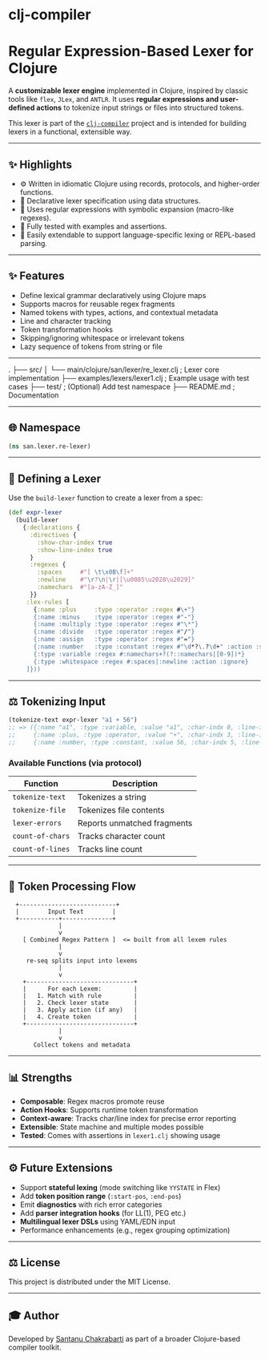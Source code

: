 # clj-compiler

# Regular Expression-Based Lexer for Clojure

A **customizable lexer engine** implemented in Clojure, inspired by classic tools like `flex`, `JLex`, and `ANTLR`. It uses **regular expressions and user-defined actions** to tokenize input strings or files into structured tokens.

This lexer is part of the [`clj-compiler`](https://github.com/foss-santanu/clj-compiler) project and is intended for building lexers in a functional, extensible way.

---

## ✨ Highlights

- ⚙️ Written in idiomatic Clojure using records, protocols, and higher-order functions.
- 📜 Declarative lexer specification using data structures.
- 🔎 Uses regular expressions with symbolic expansion (macro-like regexes).
- 🧪 Fully tested with examples and assertions.
- 🧩 Easily extendable to support language-specific lexing or REPL-based parsing.

---

## ✨ Features

- Define lexical grammar declaratively using Clojure maps
- Supports macros for reusable regex fragments
- Named tokens with types, actions, and contextual metadata
- Line and character tracking
- Token transformation hooks
- Skipping/ignoring whitespace or irrelevant tokens
- Lazy sequence of tokens from string or file

---

.
├── src/
│   └── main/clojure/san/lexer/re_lexer.clj    ; Lexer core implementation
├── examples/lexers/lexer1.clj                 ; Example usage with test cases
├── test/                                      ; (Optional) Add test namespace
├── README.md                                  ; Documentation

---

## 🌐 Namespace

```clojure
(ns san.lexer.re-lexer)
```

---

## 📑 Defining a Lexer

Use the `build-lexer` function to create a lexer from a spec:

```clojure
(def expr-lexer
  (build-lexer
    {:declarations {
      :directives {
        :show-char-index true
        :show-line-index true
      }
      :regexes {
        :spaces     #"[ \t\x0B\f]+"
        :newline    #"\r?\n|\r|[\u0085\u2028\u2029]"
        :namechars  #"[a-zA-Z_]"
      }}
     :lex-rules [
       {:name :plus     :type :operator :regex #\+"}
       {:name :minus    :type :operator :regex #"-"}
       {:name :multiply :type :operator :regex #"\*"}
       {:name :divide   :type :operator :regex #"/"}
       {:name :assign   :type :operator :regex #"="}
       {:name :number   :type :constant :regex #"\d*?\.?\d+" :action :string-to-number}
       {:type :variable :regex #:namechars+?(?::namechars|[0-9])*}
       {:type :whitespace :regex #:spaces|:newline :action :ignore}
     ]}))
```

---

## ⚖️ Tokenizing Input

```clojure
(tokenize-text expr-lexer "a1 + 56")
;; => ({:name "a1", :type :variable, :value "a1", :char-indx 0, :line-indx 0}
;;     {:name :plus, :type :operator, :value "+", :char-indx 3, :line-indx 0}
;;     {:name :number, :type :constant, :value 56, :char-indx 5, :line-indx 0})
```

### Available Functions (via protocol)

| Function            | Description                             |
|---------------------|-----------------------------------------|
| `tokenize-text`     | Tokenizes a string                      |
| `tokenize-file`     | Tokenizes file contents                 |
| `lexer-errors`      | Reports unmatched fragments             |
| `count-of-chars`    | Tracks character count                  |
| `count-of-lines`    | Tracks line count                       |

---

## 🔁 Token Processing Flow

```text
  +---------------------------+
  |        Input Text        |
  +-----------+--------------+
              |
              v
    [ Combined Regex Pattern ]  <= built from all lexem rules
              |
              v
     re-seq splits input into lexems
              |
              v
    +------------------------------+
    |      For each Lexem:         |
    |   1. Match with rule         |
    |   2. Check lexer state       |
    |   3. Apply action (if any)   |
    |   4. Create token            |
    +------------------------------+
              |
              v
       Collect tokens and metadata
```

---

## 📊 Strengths

- **Composable**: Regex macros promote reuse
- **Action Hooks**: Supports runtime token transformation
- **Context-aware**: Tracks char/line index for precise error reporting
- **Extensible**: State machine and multiple modes possible
- **Tested**: Comes with assertions in `lexer1.clj` showing usage

---

## ⚙️ Future Extensions

- Support **stateful lexing** (mode switching like `YYSTATE` in Flex)
- Add **token position range** (`:start-pos`, `:end-pos`)
- Emit **diagnostics** with rich error categories
- Add **parser integration hooks** (for LL(1), PEG etc.)
- **Multilingual lexer DSLs** using YAML/EDN input
- Performance enhancements (e.g., regex grouping optimization)

---

## ⚖️ License

This project is distributed under the MIT License.

---

## 🎓 Author

Developed by [Santanu Chakrabarti](https://github.com/foss-santanu) as part of a broader Clojure-based compiler toolkit.
